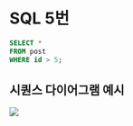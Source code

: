 # SQL 5번

```sql
SELECT *
FROM post
WHERE id > 5;
```

  <div class="toastui-editor-contents" style="overflow-wrap: break-word;"><h2 data-nodeid="3">시퀀스 다이어그램 예시</h2>
    <div data-nodeid="4"><img src="http://www.plantuml.com/plantuml/svg/UpDxv-iTFQ_dxdapQyER1GqAkdOARsRlVDCov_Mc5WKhXJUpfhpPj9Rh3Peg6rrKLNCdlkxUoWK0">
    </div>